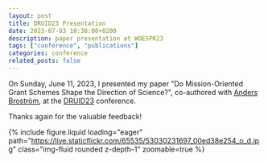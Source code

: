 ```yaml
---
layout: post
title: DRUID23 Presentation
date: 2023-07-03 10:38:00+0200
description: paper presentation at WOESPR23
tags: ["conference", "publications"]
categories: conference
related_posts: false
---
```


On Sunday, June 11, 2023, I presented my paper "Do Mission-Oriented Grant Schemes Shape the Direction of Science?", co-authored with [Anders Broström](https://www.kth.se/profile/andbr), at the [DRUID23](https://conference.druid.dk/Druid/?confId=66) conference.

Thanks again for the valuable feedback!

{% include figure.liquid loading="eager" path="https://live.staticflickr.com/65535/53030231697_00ed38e254_o_d.jpg" class="img-fluid rounded z-depth-1" zoomable=true %}
